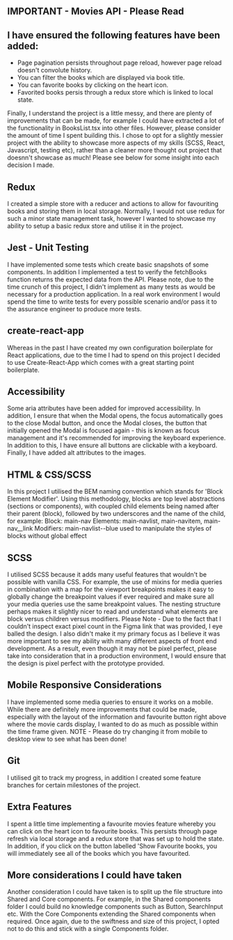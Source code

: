 ## IMPORTANT - Movies API - Please Read

## I have ensured the following features have been added:

-   Page pagination persists throughout page reload, however page reload doesn't convolute history.
-   You can filter the books which are displayed via book title.
-   You can favorite books by clicking on the heart icon.
-   Favorited books persis through a redux store which is linked to local state.

Finally, I understand the project is a little messy, and there are plenty of improvements that can be made, for example I could have extracted a lot of the functionality in BooksList.tsx into other files. However, please consider the amount of time I spent building this. I chose to opt for a slightly messier project with the ability to showcase more aspects of my skills (SCSS, React, Javascript, testing etc), rather than a cleaner more thought out project that doesnn't showcase as much! Please see below for some insight into each decision I made.

## Redux

I created a simple store with a reducer and actions to allow for favouriting books and storing them in local storage. Normally, I would not use redux for such a minor state management task, however I wanted to showcase my ability to setup a basic redux store and utilise it in the project.

## Jest - Unit Testing

I have implemented some tests which create basic snapshots of some components. In addition I implemented a test to verify the fetchBooks function returns the expected data from the API. Please note, due to the time crunch of this project, I didn't implement as many tests as would be necessary for a production application. In a real work environment I would spend the time to write tests for every possible scenario and/or pass it to the assurance engineer to produce more tests.

## create-react-app

Whereas in the past I have created my own configuration boilerplate for React applications, due to the time I had to spend on this project I decided to use Create-React-App which comes with a great starting point boilerplate.

## Accessibility

Some aria attributes have been added for improved accessibility. In addition, I ensure that when the Modal opens, the focus automatically goes to the close Modal button, and once the Modal closes, the button that initially opened the Modal is focused again - this is known as focus management and it's recommended for improving the keyboard experience. In addition to this, I have ensure all buttons are clickable with a keyboard. Finally, I have added alt attributes to the images.

## HTML & CSS/SCSS

In this project I utilised the BEM naming convention which stands for 'Block Element Modifier'. Using this methodology, blocks are top level abstractions (sections or components), with coupled child elements being named after their parent (block), followed by two underscores and the name of the child, for example:
Block: main-nav
Elements: main-navlist, main-navitem, main-nav\_\_link
Modifiers: main-navlist--blue used to manipulate the styles of blocks without global effect

## SCSS

I utilised SCSS because it adds many useful features that wouldn't be possible with vanilla CSS. For example, the use of mixins for media queries in combination with a map for the viewport breakpoints makes it easy to globally change the breakpoint values if ever required and make sure all your media queries use the same breakpoint values. The nesting structure perhaps makes it slightly nicer to read and understand what elements are block versus children versus modifiers.
Please Note - Due to the fact that I couldn't inspect exact pixel count in the Figma link that was provided, I eye balled the design. I also didn't make it my primary focus as I believe it was more important to see my ability with many different aspects of front end development. As a result, even though it may not be pixel perfect, please take into consideration that in a production environment, I would ensure that the design is pixel perfect with the prototype provided.

## Mobile Responsive Considerations

I have implemented some media queries to ensure it works on a mobile. While there are definitely more improvements that could be made, especially with the layout of the information and favourite button right above where the movie cards display, I wanted to do as much as possible within the time frame given. NOTE - Please do try changing it from mobile to desktop view to see what has been done!

## Git

I utilised git to track my progress, in addition I created some feature branches for certain milestones of the project.

## Extra Features

I spent a little time implementing a favourite movies feature whereby you can click on the heart icon to favourite books. This persists through page refresh via local storage and a redux store that was set up to hold the state. In addition, if you click on the button labelled 'Show Favourite books, you will immediately see all of the books which you have favourited.

## More considerations I could have taken

Another consideration I could have taken is to split up the file structure into Shared and Core components. For example, in the Shared components folder I could build no knowledge components such as Button, SearchInput etc. With the Core Components extending the Shared components when required. Once again, due to the swiftness and size of this project, I opted not to do this and stick with a single Components folder.

